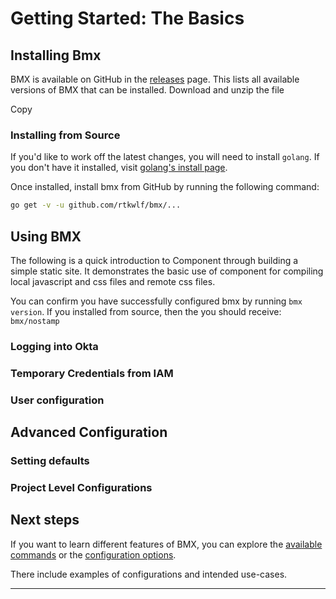 # Getting Started: The Basics

## Installing Bmx

BMX is available on GitHub in the [releases](https://github.com/rtkwlf/bmx/releases) page. This lists all available versions of BMX that can be installed. Download and unzip the file

Copy

### Installing from Source

If you'd like to work off the latest changes, you will need to install `golang`. If you don't have it installed, visit [golang's install page]().

Once installed, install bmx from GitHub by running the following command:

```bash
go get -v -u github.com/rtkwlf/bmx/...
```

## Using BMX

The following is a quick introduction to Component through building a simple
static site.  It demonstrates the basic use of component for compiling local
javascript and css files and remote css files.

You can confirm you have successfully configured bmx by running `bmx version`. If you installed from source, then the you should receive: `bmx/nostamp`

### Logging into Okta


### Temporary Credentials from IAM

### User configuration

## Advanced Configuration

### Setting defaults

### Project Level Configurations

## Next steps

If you want to learn different features of BMX, you can explore the [available commands](./commands) or the [configuration options](./config).

There include examples of configurations and intended use-cases.

-----
